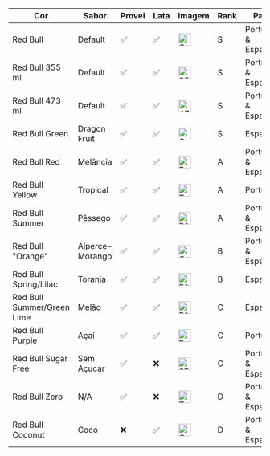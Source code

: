 |Cor|Sabor|Provei|Lata|Imagem|Rank|País|
|---|-----|------|----|------|------|--|
| Red Bull|Default|✅|✅|<img src="Assets/RebBull.jpg" alt="Original" width="25" height="25" />|S|Portugal & Espanha|
| Red Bull 355 ml|Default|✅|✅|<img src="Assets/RebBull.jpg" alt="355" width="25" height="25" />|S|Portugal & Espanha|
| Red Bull 473 ml|Default|✅|✅|<img src="Assets/RebBull.jpg" alt="473" width="25" height="25" />|S|Portugal & Espanha|
| Red Bull Green|Dragon Fruit|✅|✅|<img src="Assets/Green.png" alt="Green" width="25" height="25" />|S|Espanha|
| Red Bull Red |Melância|✅|✅| <img src="Assets/red.png" alt="Red" width="25" height="25" />|A|Portugal & Espanha|
| Red Bull Yellow |Tropical|✅|✅| <img src="Assets/Yellow.png" alt="Tropical" width="25" height="25" />|A|Portugal|
| Red Bull Summer |Pêssego|✅|✅| <img src="Assets/Summer_Pessego.png" alt="Pêssego" width="25" height="25" />|A|Portugal & Espanha|
| Red Bull "Orange" |Alperce-Morango |✅|✅| <img src="Assets/Orange.png" alt="Orange" width="25" height="25" />|B|Portugal & Espanha|
| Red Bull Spring/Lilac |Toranja|✅|✅| <img src="Assets/Spring.png" alt="Pêssego" width="25" height="25" />|B|Espanha|
| Red Bull Summer/Green Lime |Melão|✅|✅| <img src="Assets/Summer_Melao.png" alt="Pêssego" width="25" height="25" />|C|Espanha|
| Red Bull Purple |Açaí|✅|✅|<img src="Assets/Acai.png" alt="Purple" width="25" height="25" />|C|Portugal|
| Red Bull Sugar Free|Sem Açucar|✅|❌| <img src="Assets/Sugar Free.jpg" alt="SF" width="25" height="25" />|C|Portugal & Espanha|
| Red Bull Zero|N/A|✅|❌|<img src="Assets/Zero.jpg" alt="Zero" width="25" height="25" />|D|Portugal & Espanha|
| Red Bull Coconut|Coco|❌|✅| <img src="Assets/Coco.png" alt="Coco" width="25" height="25" />|D|Portugal & Espanha|